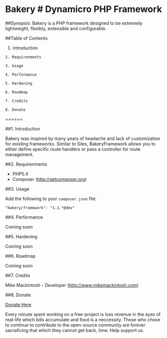 Bakery # Dynamicro PHP Framework
================================

##Synopsis: 
Bakery is a PHP framework designed to be extremely lightweight, flexibly, extensible and configurable. 

##Table of Contents

  1. Introduction
  
	2. Requirenments
	
	3. Usage
	
	4. Performance
	
	5. Hardening
	
	6. Roadmap
	
	7. Credits

	8. Donate

======

##1. Introduction

Bakery was inspired by many years of headache and lack of customization for existing frameworks. Similar to Silex, BakeryFramework allows you to either define specific route handlers or pass a controller for route management.

##2. Requirenments

* PHP5.4
* Composer (http://getcomposer.org)


##3. Usage

Add the following to your `composer.json` file:

    "bakery/framework": "1.1.*@dev"

##4. Performance

Coming soon

##5. Hardening

Coming soon

##6. Roadmap

Coming soon

##7. Credits

Mike Mackintosh - Developer (http://www.mikemackintosh.com)

##8. Donate

[Donate Here](http://pledgie.com/campaigns/17355)

Every minute spent working on a free-project is loss revenue in the eyes of real-life which bills accumulate and food is a neccessity. Those who chose to continue to contribute to the open-source community are forever sacraficing that which they cannot get back, time. Help support us.
